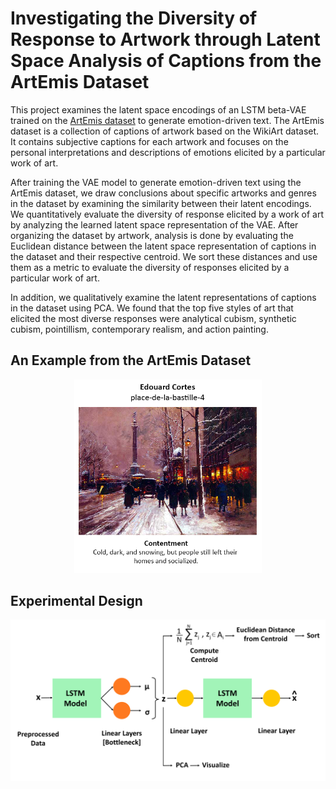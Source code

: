 # Investigating the Diversity of Response to Artwork through Latent Space Analysis of Captions from the ArtEmis Dataset
This project examines the latent space encodings of an LSTM beta-VAE trained on the [ArtEmis dataset](https://www.artemisdataset.org/) to generate emotion-driven text. The ArtEmis dataset is a collection of captions of artwork based on the WikiArt dataset. It contains subjective captions for each artwork and focuses on the personal interpretations and descriptions of emotions elicited by a particular work of art. 

After training the VAE model to generate emotion-driven text using the ArtEmis dataset, we draw conclusions about specific artworks and genres in the dataset by examining the similarity between their latent encodings. We quantitatively evaluate the diversity of response elicited by a work of art by analyzing the learned latent space representation of the VAE. After organizing the dataset by artwork, analysis is done by evaluating the Euclidean distance between the latent space representation of captions in the dataset and their respective centroid. We sort these distances and use them as a metric to evaluate the diversity of responses elicited by a particular work of art. 

In addition, we qualitatively examine the latent representations of captions in the dataset using PCA. We found that the top five styles of art that elicited the most diverse responses were analytical cubism, synthetic cubism, pointillism, contemporary realism, and action painting. 

## An Example from the ArtEmis Dataset 
<p align="center">
  <img src="https://github.com/ananya314/Artemis_VAE/blob/main/Images/art.png" alt="ArtEmis Dataset Example" width="300"/>
</p>

## Experimental Design
<p align="center">
  <img src="https://github.com/ananya314/Artemis_VAE/blob/main/Images/exp_design.png" alt = "Flowchart" width="600"/>
</p>

